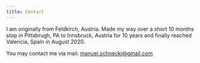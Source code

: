 ```yaml
---
title: Contact
---
```


I am originally from Feldkirch, Austria. Made my way over a short 10 months stop in Pittsbrugh, PA
to Innsbruck, Austria for 10 years and finally reached Valencia, Spain in August 2020.

You may contact me via mail: [manuel.schnecki@gmail.com](mailto:manuel.schnecki@gmail.com)

